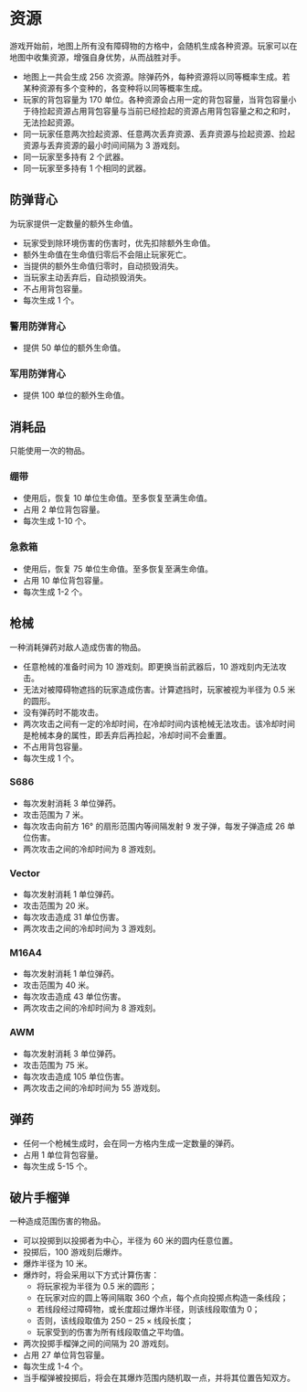 # 资源

游戏开始前，地图上所有没有障碍物的方格中，会随机生成各种资源。玩家可以在地图中收集资源，增强自身优势，从而战胜对手。

- 地图上一共会生成 256 次资源。除弹药外，每种资源将以同等概率生成。若某种资源有多个变种的，各变种将以同等概率生成。
- 玩家的背包容量为 170 单位。各种资源会占用一定的背包容量，当背包容量小于待捡起资源占用背包容量与当前已经捡起的资源占用背包容量之和之和时，无法捡起资源。
- 同一玩家任意两次捡起资源、任意两次丢弃资源、丢弃资源与捡起资源、捡起资源与丢弃资源的最小时间间隔为 3 游戏刻。
- 同一玩家至多持有 2 个武器。
- 同一玩家至多持有 1 个相同的武器。

## 防弹背心

为玩家提供一定数量的额外生命值。

- 玩家受到除环境伤害的伤害时，优先扣除额外生命值。
- 额外生命值在生命值归零后不会阻止玩家死亡。
- 当提供的额外生命值归零时，自动损毁消失。
- 当玩家主动丢弃后，自动损毁消失。
- 不占用背包容量。
- 每次生成 1 个。

### 警用防弹背心

- 提供 50 单位的额外生命值。

### 军用防弹背心

- 提供 100 单位的额外生命值。

## 消耗品

只能使用一次的物品。

### 绷带

- 使用后，恢复 10 单位生命值。至多恢复至满生命值。
- 占用 2 单位背包容量。
- 每次生成 1-10 个。

### 急救箱

- 使用后，恢复 75 单位生命值。至多恢复至满生命值。
- 占用 10 单位背包容量。
- 每次生成 1-2 个。

## 枪械

一种消耗弹药对敌人造成伤害的物品。

- 任意枪械的准备时间为 10 游戏刻。即更换当前武器后，10 游戏刻内无法攻击。
- 无法对被障碍物遮挡的玩家造成伤害。计算遮挡时，玩家被视为半径为 0.5 米的圆形。
- 没有弹药时不能攻击。
- 两次攻击之间有一定的冷却时间，在冷却时间内该枪械无法攻击。该冷却时间是枪械本身的属性，即丢弃后再捡起，冷却时间不会重置。
- 不占用背包容量。
- 每次生成 1 个。

### S686

- 每次发射消耗 3 单位弹药。
- 攻击范围为 7 米。
- 每次攻击向前方 16° 的扇形范围内等间隔发射 9 发子弹，每发子弹造成 26 单位伤害。
- 两次攻击之间的冷却时间为 8 游戏刻。

### Vector

- 每次发射消耗 1 单位弹药。
- 攻击范围为 20 米。
- 每次攻击造成 31 单位伤害。
- 两次攻击之间的冷却时间为 3 游戏刻。

### M16A4

- 每次发射消耗 1 单位弹药。
- 攻击范围为 40 米。
- 每次攻击造成 43 单位伤害。
- 两次攻击之间的冷却时间为 8 游戏刻。

### AWM

- 每次发射消耗 3 单位弹药。
- 攻击范围为 75 米。
- 每次攻击造成 105 单位伤害。
- 两次攻击之间的冷却时间为 55 游戏刻。

## 弹药

- 任何一个枪械生成时，会在同一方格内生成一定数量的弹药。
- 占用 1 单位背包容量。
- 每次生成 5-15 个。

## 破片手榴弹

一种造成范围伤害的物品。

- 可以投掷到以投掷者为中心，半径为 60 米的圆内任意位置。
- 投掷后，100 游戏刻后爆炸。
- 爆炸半径为 10 米。
- 爆炸时，将会采用以下方式计算伤害：
  - 将玩家视为半径为 0.5 米的圆形；
  - 在玩家对应的圆上等间隔取 360 个点，每个点向投掷点构造一条线段；
  - 若线段经过障碍物，或长度超过爆炸半径，则该线段取值为 0；
  - 否则，该线段取值为 $250-25\times\text{线段长度}$；
  - 玩家受到的伤害为所有线段取值之平均值。
- 两次投掷手榴弹之间的间隔为 20 游戏刻。
- 占用 27 单位背包容量。
- 每次生成 1-4 个。
- 当手榴弹被投掷后，将会在其爆炸范围内随机取一点，并将其位置告知双方。
